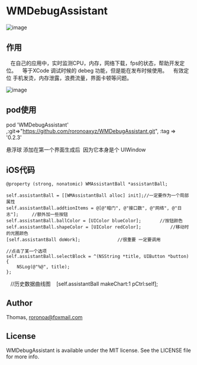 # WMDebugAssistant
 ![image](https://github.com/roronoaxyz/WMDebugAssistant/blob/master/Example/Shot/assistant.gif)

## 作用
    在自己的应用中，实时监测CPU，内存，网络下载，fps的状态，帮助开发定位。
    等于XCode 调试时候的 debeg 功能，但是能在发布时候使用。
    有效定位 手机发烫，内存泄露，浪费流量，界面卡顿等问题。
    
 ![image](https://github.com/roronoaxyz/WMDebugAssistant/blob/master/Example/assistant.gif)

## pod使用
pod 'WMDebugAssistant' ,:git=>"https://github.com/roronoaxyz/WMDebugAssistant.git", :tag => '0.2.3'


悬浮球 添加在第一个界面生成后  因为它本身是个 UIWindow

## iOS代码
    @property (strong, nonatomic) WMAssistantBall *assistantBall;

    self.assistantBall = [[WMAssistantBall alloc] init];//一定要作为一个局部属性
    self.assistantBall.addtionItems = @[@"暗门", @"接口数", @"网络", @"日志"];     //额外加一些按钮
    self.assistantBall.ballColor = [UIColor blueColor];       //按钮颜色
    self.assistantBall.shapeColor = [UIColor redColor];           //移动时的光圈颜色
    [self.assistantBall doWork];              //很重要 一定要调用

    //点击了某一个选项
    self.assistantBall.selectBlock = ^(NSString *title, UIButton *button) {
        NSLog(@"%@", title);
    };
    
    //历史数据曲线图
    [self.assistantBall makeChart:1 pCtrl:self];

## Author

Thomas, roronoa@foxmail.com

## License

WMDebugAssistant is available under the MIT license. See the LICENSE file for more info.
